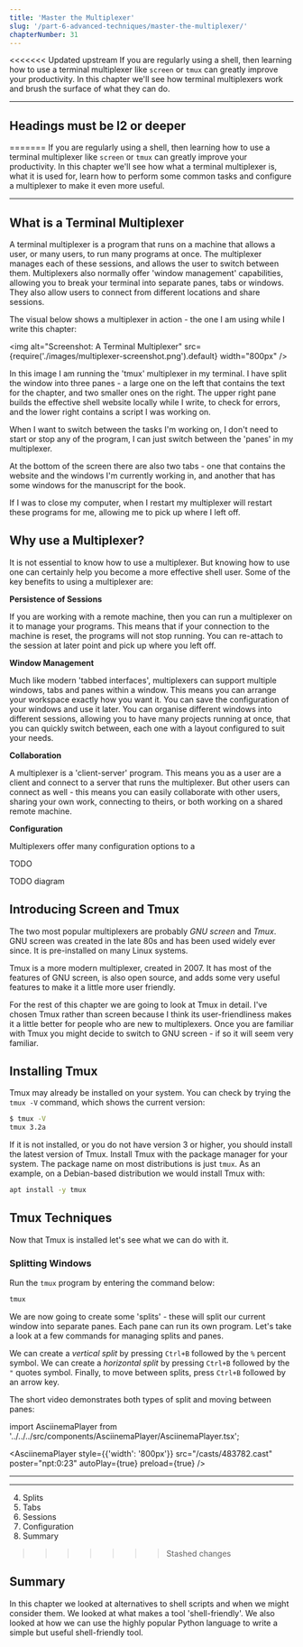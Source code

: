 ```yaml
---
title: 'Master the Multiplexer'
slug: '/part-6-advanced-techniques/master-the-multiplexer/'
chapterNumber: 31
---
```


<<<<<<< Updated upstream
If you are regularly using a shell, then learning how to use a terminal multiplexer like `screen` or `tmux` can greatly improve your productivity. In this chapter we'll see how terminal multiplexers work and brush the surface of what they can do.

---

## Headings must be l2 or deeper
=======
If you are regularly using a shell, then learning how to use a terminal multiplexer like `screen` or `tmux` can greatly improve your productivity. In this chapter we'll see how what a terminal multiplexer is, what it is used for, learn how to perform some common tasks and configure a multiplexer to make it even more useful.

---

## What is a Terminal Multiplexer

A terminal multiplexer is a program that runs on a machine that allows a user, or many users, to run many programs at once. The multiplexer manages each of these sessions, and allows the user to switch between them. Multiplexers also normally offer 'window management' capabilities, allowing you to break your terminal into separate panes, tabs or windows. They also allow users to connect from different locations and share sessions.

The visual below shows a multiplexer in action - the one I am using while I write this chapter:

<img alt="Screenshot: A Terminal Multiplexer" src={require('./images/multiplexer-screenshot.png').default} width="800px" />

In this image I am running the 'tmux' multiplexer in my terminal. I have split the window into three panes - a large one on the left that contains the text for the chapter, and two smaller ones on the right. The upper right pane builds the effective shell website locally while I write, to check for errors, and the lower right contains a script I was working on.

When I want to switch between the tasks I'm working on, I don't need to start or stop any of the program, I can just switch between the 'panes' in my multiplexer.

At the bottom of the screen there are also two tabs - one that contains the website and the windows I'm currently working in, and another that has some windows for the manuscript for the book.

If I was to close my computer, when I restart my multiplexer will restart these programs for me, allowing me to pick up where I left off.

## Why use a Multiplexer?

It is not essential to know how to use a multiplexer. But knowing how to use one can certainly help you become a more effective shell user. Some of the key benefits to using a multiplexer are:

**Persistence of Sessions**

If you are working with a remote machine, then you can run a multiplexer on it to manage your programs. This means that if your connection to the machine is reset, the programs will not stop running. You can re-attach to the session at later point and pick up where you left off.

**Window Management**

Much like modern 'tabbed interfaces', multiplexers can support multiple windows, tabs and panes within a window. This means you can arrange your workspace exactly how you want it. You can save the configuration of your windows and use it later. You can organise different windows into different sessions, allowing you to have many projects running at once, that you can quickly switch between, each one with a layout configured to suit your needs.

**Collaboration**

A multiplexer is a 'client-server' program. This means you as a user are a client and connect to a server that runs the multiplexer. But other users can connect as well - this means you can easily collaborate with other users, sharing your own work, connecting to theirs, or both working on a shared remote machine.

**Configuration**

Multiplexers offer many configuration options to a

TODO


TODO diagram

## Introducing Screen and Tmux

The two most popular multiplexers are probably _GNU screen_ and _Tmux_. GNU screen was created in the late 80s and has been used widely ever since. It is pre-installed on many Linux systems.

Tmux is a more modern multiplexer, created in 2007. It has most of the features of GNU screen, is also open source, and adds some very useful features to make it a little more user friendly.

For the rest of this chapter we are going to look at Tmux in detail. I've chosen Tmux rather than screen because I think its user-friendliness makes it a little better for people who are new to multiplexers. Once you are familiar with Tmux you might decide to switch to GNU screen - if so it will seem very familiar.

## Installing Tmux

Tmux may already be installed on your system. You can check by trying the `tmux -V` command, which shows the current version:

```bash
$ tmux -V
tmux 3.2a
```

If it is not installed, or you do not have version 3 or higher, you should install the latest version of Tmux.  Install Tmux with the package manager for your system. The package name on most distributions is just `tmux`. As an example, on a Debian-based distribution we would install Tmux with:

```bash
apt install -y tmux
```

## Tmux Techniques

Now that Tmux is installed let's see what we can do with it.

### Splitting Windows

Run the `tmux` program by entering the command below:

```bash
tmux
```

We are now going to create some 'splits' - these will split our current window into separate panes. Each pane can run its own program. Let's take a look at a few commands for managing splits and panes.

We can create a _vertical split_ by pressing `Ctrl+B` followed by the `%` percent symbol. We can create a _horizontal split_ by pressing `Ctrl+B` followed by the `"` quotes symbol. Finally, to move between splits, press `Ctrl+B` followed by an arrow key.

The short video demonstrates both types of split and moving between panes:

import AsciinemaPlayer from '../../../src/components/AsciinemaPlayer/AsciinemaPlayer.tsx';

<AsciinemaPlayer style={{'width': '800px'}} src="/casts/483782.cast" poster="npt:0:23" autoPlay={true} preload={true} />

---


---

4. Splits
5. Tabs
6. Sessions
7. Configuration
8. Summary

>>>>>>> Stashed changes

## Summary

In this chapter we looked at alternatives to shell scripts and when we might consider them. We looked at what makes a tool 'shell-friendly'. We also looked at how we can use the highly popular Python language to write a simple but useful shell-friendly tool.

[^1]: There is a detailed description of how options should be specified for GNU tools at http://www.gnu.org/prep/standards/html_node/Option-Table.html#Option-Table
